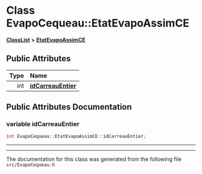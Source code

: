 

# Class EvapoCequeau::EtatEvapoAssimCE



[**ClassList**](annotated.md) **>** [**EtatEvapoAssimCE**](classEvapoCequeau_1_1EtatEvapoAssimCE.md)


























## Public Attributes

| Type | Name |
| ---: | :--- |
|  int | [**idCarreauEntier**](#variable-idcarreauentier)  <br> |












































## Public Attributes Documentation




### variable idCarreauEntier 

```C++
int EvapoCequeau::EtatEvapoAssimCE::idCarreauEntier;
```




<hr>

------------------------------
The documentation for this class was generated from the following file `src/EvapoCequeau.h`

